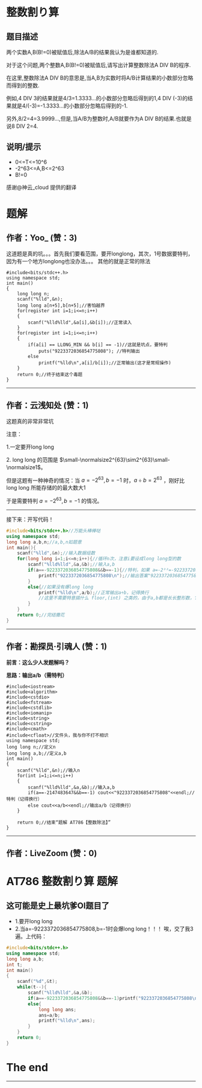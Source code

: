# 整数割り算

## 题目描述

两个实数A,B(B!=0)被赋值后,除法A/B的结果我认为是谁都知道的.

对于这个问题,两个整数A,B(B!=0)被赋值后,请写出计算整数除法A DIV B的程序.

在这里,整数除法A DIV B的意思是,当A,B为实数时将A/B计算结果的小数部分忽略而得到的整数.

例如,4 DIV 3的结果就是4/3=1.3333...的小数部分忽略后得到的1,4 DIV (-3)的结果就是4/(-3)=-1.3333...的小数部分忽略后得到的-1.

另外,8/2=4=3.9999...,但是,当A/B为整数时,A/B就要作为A DIV B的结果.也就是说8 DIV 2=4.

## 说明/提示

- 0<=T<=10^6
- -2^63<=A,B<=2^63
- B!=0

感谢@神云_cloud 提供的翻译

# 题解

## 作者：Yoo_ (赞：3)

这道题是真的坑。。。首先我们要看范围，要开longlong，其次，1号数据要特判，因为有一个地方longlong也没办法。。。
其他的就是正常的除法
```
#include<bits/stdc++.h>
using namespace std;
int main()
{
    long long n;
    scanf("%lld",&n);
    long long a[n+5],b[n+5];//害怕越界
    for(register int i=1;i<=n;i++)
    {
    	scanf("%lld%lld",&a[i],&b[i]);//正常读入
    }
    for(register int i=1;i<=n;i++)
    {
    	if(a[i] == LLONG_MIN && b[i] == -1)//这就是坑点，要特判
    	    puts("9223372036854775808"); //特判输出
        else
            printf("%lld\n",a[i]/b[i]);//正常输出(这才是常规操作)
    }
    return 0;//终于结束这个毒题
}
```

---

## 作者：云浅知处 (赞：1)

这题真的非常非常坑

注意：

$1.$一定要开$\text{long long}$

$2.$ $\text{long long}$ 的范围是 $\small-\normalsize2^{63}\sim2^{63}\small-\normalsize1$。

但是这题有一种神奇的情况：当 $a=-2^{63},b=-1$ 时，$a\div b=2^{63}$ ，刚好比 $\text{long long}$ 所能存储的的最大数大$1$

于是需要特判 $a=-2^{63},b=-1$ 的情况。
***
接下来：开写代码！

```cpp
#include<bits/stdc++.h>//万能头棒棒哒
using namespace std;
long long a,b,n;//a,b,n如题意
int main(){
	scanf("%lld",&n);//输入数据组数
	for(long long i=1;i<=n;i++){//循环n次，注意i要设成long long型的数
		scanf("%lld%lld",&a,&b);//输入a,b
		if(a==-9223372036854775808&&b==-1){//特判，如果 a=-2³²=-9223372036854775808,b=-1,那么就会爆long long
			printf("9223372036854775808\n");//输出答案"9223372036854775808"，记得换行
		}
		else{//如果没有爆long long
			printf("%lld\n",a/b);//正常输出a÷b，记得换行
			//这里不需要特意搞什么 floor,(int) 之类的，由于a,b都是长长整形数，它们的商也会自动变成长长整形数，会自动向下取整
		}
	}
	return 0;//完结撒花
}

```

---

## 作者：勘探员·引魂人 (赞：1)

**前言：这么少人发题解吗？**

**思路：输出a/b（需特判）**

```
#include<iostream>
#include<algorithm>
#include<cstdio>
#include<fstream>
#include<cstdlib>
#include<iomanip>
#include<string>
#include<cstring>
#include<cmath>
#include<cfloat>//文件头，我与你不打不相识
using namespace std;
long long n;//定义n
long long a,b;//定义a,b
int main()
{
	scanf("%lld",&n);//输入n
	for(int i=1;i<=n;i++)
	{
		scanf("%lld%lld",&a,&b);//输入a,b
		if(a==-2147483647&&b==-1) cout<<"9223372036854775808"<<endl;//特判（记得换行）
		else cout<<a/b<<endl;//输出a/b（记得换行）
	}
	
	return 0;//结束“题解 AT786【整数除法】”
}
```

---

## 作者：LiveZoom (赞：0)

# AT786 整数割り算 题解
## 这可能是史上最坑爹OI题目了
- 1.要开long long
- 2.当a=-9223372036854775808,b=-1时会爆long long！！！
唉，交了我3遍。上代码：

```cpp
#include<bits/stdc++.h>
using namespace std;
long long a,b;
int t;
int main()
{
	scanf("%d",&t);
	while(t--){
		scanf("%lld%lld",&a,&b);
		if(a==-9223372036854775808&&b==-1)printf("9223372036854775808\n");
		else{
			long long ans;
			ans=a/b;
			printf("%lld\n",ans);
		}
	}
	return 0;
}
```

# The end

---

